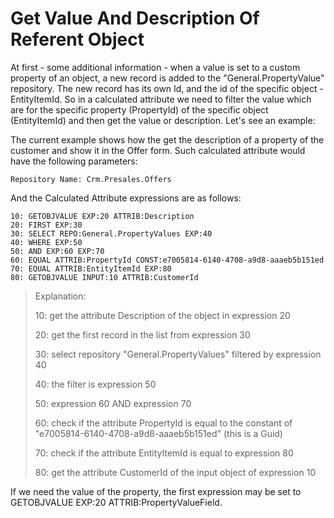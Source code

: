 # Get Value And Description Of Referent Object

At first - some additional information - when a value is  set to a custom property of an object, a new record is added to the  "General.PropertyValue" repository. The new record has its own Id, and  the id of the specific object - EntityItemId. So in a calculated  attribute we need to filter the value which are for the specific  property (PropertyId) of the specific object (EntityItemId) and then get the value or description. Let's see an example:

The current  example shows how the get the description of a property of the customer  and show it in the Offer form. Such calculated attribute would have the  following parameters:

```
Repository Name: Crm.Presales.Offers
```

And the Calculated Attribute expressions are as follows:

```
10: GETOBJVALUE EXP:20 ATTRIB:Description 
20: FIRST EXP:30 
30: SELECT REPO:General.PropertyValues EXP:40
40: WHERE EXP:50 
50: AND EXP:60 EXP:70
60: EQUAL ATTRIB:PropertyId CONST:e7005814-6140-4708-a9d8-aaaeb5b151ed
70: EQUAL ATTRIB:EntityItemId EXP:80
80: GETOBJVALUE INPUT:10 ATTRIB:CustomerId
```

> Explanation:
>
> 10: get the attribute Description of the object in expression 20 
>
> 20: get the first record in the list from expression 30
>
> 30: select repository "General.PropertyValues" filtered by expression 40
>
> 40: the filter is expression 50
>
> 50: expression 60 AND expression 70
>
> 60: check if the attribute PropertyId is equal to the constant of "e7005814-6140-4708-a9d8-aaaeb5b151ed" (this is a Guid)
>
> 70: check if the attribute EntityItemId is equal to expression 80
>
> 80: get the attribute CustomerId of the input object of expression 10



 

If we need the value of the property, the first expression may be set to GETOBJVALUE EXP:20 ATTRIB:PropertyValueField.